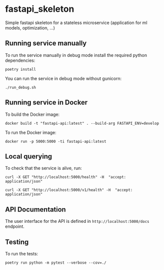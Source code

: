 # fastapi_skeleton
Simple fastapi skeleton for a stateless microservice (application for ml models, optimization, ...)


## Running service manually

To run the service manually in debug mode install the required python dependencies:

 `poetry install`

You can run the service in debug mode without gunicorn:

`./run_debug.sh`

## Running service in Docker

To build the Docker image:

`docker build -t "fastapi-api:latest" . --build-arg FASTAPI_ENV=develop`

To run the Docker image:

```
docker run -p 5000:5000 -ti fastapi-api:latest
```

## Local querying

To check that the service is alive, run:

`curl -X GET "http://localhost:5000/health" -H  "accept: application/json"`

`curl -X GET "http://localhost:5000/v1/health" -H  "accept: application/json"`

## API Documentation

The user interface for the API is defined in `http://localhost:5000/docs` endpoint.


## Testing

To run the tests:

  `poetry run python -m pytest --verbose --cov=./`
